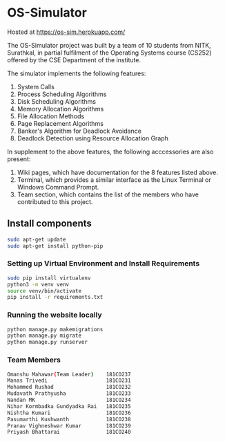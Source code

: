 # OS-Simulator

Hosted at https://os-sim.herokuapp.com/

The OS-Simulator project was built by a team of 10 students from NITK, Surathkal, in partial fulfilment of the Operating Systems course (CS252) offered by the CSE Department of the institute.

The simulator implements the following features:
1. System Calls
2. Process Scheduling Algorithms
3. Disk Scheduling Algorithms
4. Memory Allocation Algorithms
5. File Allocation Methods
6. Page Replacement Algorithms
7. Banker's Algorithm for Deadlock Avoidance
8. Deadlock Detection using Resource Allocation Graph

In supplement to the above features, the following acccessories are also present:
1. Wiki pages, which have documentation for the 8 features listed above.
2. Terminal, which provides a similar interface as the Linux Terminal or Windows Command Prompt.
3. Team section, which contains the list of the members who have contributed to this project.

## Install components
```bash
sudo apt-get update
sudo apt-get install python-pip 
```

### Setting up Virtual Environment and Install Requirements
```bash
sudo pip install virtualenv
python3 -m venv venv
source venv/bin/activate
pip install -r requirements.txt
```

### Running the website locally
```bash
python manage.py makemigrations
python manage.py migrate
python manage.py runserver
```

### Team Members
```bash
Omanshu Mahawar(Team Leader)    181CO237
Manas Trivedi                   181CO231
Mohammed Rushad                 181CO232
Mudavath Prathyusha             181CO233
Nandan MK                       181CO234
Nihar Kormbadka Gundyadka Rai   181CO235
Nishtha Kumari                  181CO236
Pasumarthi Kushwanth            181CO238
Pranav Vighneshwar Kumar        181CO239
Priyash Bhattarai               181CO240
```
